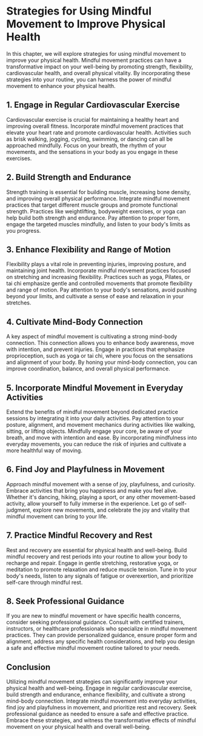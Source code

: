 Strategies for Using Mindful Movement to Improve Physical Health
============================================================================

In this chapter, we will explore strategies for using mindful movement to improve your physical health. Mindful movement practices can have a transformative impact on your well-being by promoting strength, flexibility, cardiovascular health, and overall physical vitality. By incorporating these strategies into your routine, you can harness the power of mindful movement to enhance your physical health.

1\. Engage in Regular Cardiovascular Exercise
--------------------------------------------

Cardiovascular exercise is crucial for maintaining a healthy heart and improving overall fitness. Incorporate mindful movement practices that elevate your heart rate and promote cardiovascular health. Activities such as brisk walking, jogging, cycling, swimming, or dancing can all be approached mindfully. Focus on your breath, the rhythm of your movements, and the sensations in your body as you engage in these exercises.

2\. Build Strength and Endurance
-------------------------------

Strength training is essential for building muscle, increasing bone density, and improving overall physical performance. Integrate mindful movement practices that target different muscle groups and promote functional strength. Practices like weightlifting, bodyweight exercises, or yoga can help build both strength and endurance. Pay attention to proper form, engage the targeted muscles mindfully, and listen to your body's limits as you progress.

3\. Enhance Flexibility and Range of Motion
------------------------------------------

Flexibility plays a vital role in preventing injuries, improving posture, and maintaining joint health. Incorporate mindful movement practices focused on stretching and increasing flexibility. Practices such as yoga, Pilates, or tai chi emphasize gentle and controlled movements that promote flexibility and range of motion. Pay attention to your body's sensations, avoid pushing beyond your limits, and cultivate a sense of ease and relaxation in your stretches.

4\. Cultivate Mind-Body Connection
---------------------------------

A key aspect of mindful movement is cultivating a strong mind-body connection. This connection allows you to enhance body awareness, move with intention, and prevent injuries. Engage in practices that emphasize proprioception, such as yoga or tai chi, where you focus on the sensations and alignment of your body. By honing your mind-body connection, you can improve coordination, balance, and overall physical performance.

5\. Incorporate Mindful Movement in Everyday Activities
------------------------------------------------------

Extend the benefits of mindful movement beyond dedicated practice sessions by integrating it into your daily activities. Pay attention to your posture, alignment, and movement mechanics during activities like walking, sitting, or lifting objects. Mindfully engage your core, be aware of your breath, and move with intention and ease. By incorporating mindfulness into everyday movements, you can reduce the risk of injuries and cultivate a more healthful way of moving.

6\. Find Joy and Playfulness in Movement
---------------------------------------

Approach mindful movement with a sense of joy, playfulness, and curiosity. Embrace activities that bring you happiness and make you feel alive. Whether it's dancing, hiking, playing a sport, or any other movement-based activity, allow yourself to fully immerse in the experience. Let go of self-judgment, explore new movements, and celebrate the joy and vitality that mindful movement can bring to your life.

7\. Practice Mindful Recovery and Rest
-------------------------------------

Rest and recovery are essential for physical health and well-being. Build mindful recovery and rest periods into your routine to allow your body to recharge and repair. Engage in gentle stretching, restorative yoga, or meditation to promote relaxation and reduce muscle tension. Tune in to your body's needs, listen to any signals of fatigue or overexertion, and prioritize self-care through mindful rest.

8\. Seek Professional Guidance
-----------------------------

If you are new to mindful movement or have specific health concerns, consider seeking professional guidance. Consult with certified trainers, instructors, or healthcare professionals who specialize in mindful movement practices. They can provide personalized guidance, ensure proper form and alignment, address any specific health considerations, and help you design a safe and effective mindful movement routine tailored to your needs.

Conclusion
----------

Utilizing mindful movement strategies can significantly improve your physical health and well-being. Engage in regular cardiovascular exercise, build strength and endurance, enhance flexibility, and cultivate a strong mind-body connection. Integrate mindful movement into everyday activities, find joy and playfulness in movement, and prioritize rest and recovery. Seek professional guidance as needed to ensure a safe and effective practice. Embrace these strategies, and witness the transformative effects of mindful movement on your physical health and overall well-being.
